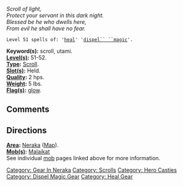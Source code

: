 *Scroll of light,*  
*Protect your servant in this dark night.*  
*Blessed be he who dwells here,*  
*From evil he shall have no fear.*

`Level 51 spells of: '`[`heal`](Heal.md "wikilink")`' '`[`dispel`` ``magic`](Dispel_Magic.md "wikilink")`'.`

**Keyword(s):** scroll, utami.  
**[Level(s)](Object_Level.md "wikilink"):** 51-52.  
**[Type](:Category:_Object_Types.md "wikilink"):**
[Scroll](:Category:_Object_Types.md "wikilink").  
**[Slot(s)](Object_Slots.md "wikilink"):** Held.  
**[Quality](Object_Quality.md "wikilink"):** 2 hps.  
**[Weight](Object_Weight.md "wikilink"):** 5 lbs.  
**[Flag(s)](:Category:_Object_Flags.md "wikilink"):**
[glow](Glow_Flag.md "wikilink").  

## Comments

## Directions

**[Area](:Category:_Areas.md "wikilink"):**
[Neraka](:Category:_Neraka.md "wikilink")
([Map](Neraka_Map.md "wikilink")).  
**[Mob(s)](:Category:_Mobs.md "wikilink"):**
[Malaikat](Malaikat "wikilink")  
See individual [mob](:Category:_Mobs.md "wikilink") pages linked above
for more information.  

[Category: Gear In Neraka](Category:_Gear_In_Neraka "wikilink")
[Category: Scrolls](Category:_Scrolls "wikilink") [Category: Hero
Casties](Category:_Hero_Casties "wikilink") [Category: Dispel Magic
Gear](Category:_Dispel_Magic_Gear "wikilink") [Category: Heal
Gear](Category:_Heal_Gear "wikilink")
